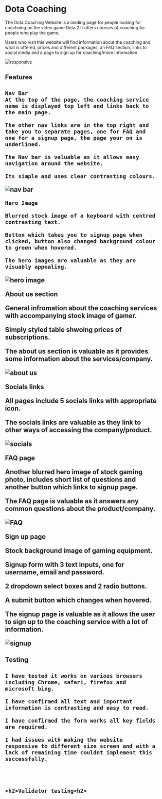 <h1>Dota Coaching</h1>
The Dota Coaching Website is a landing page for people looking for coachoing on the video game Dota 2.It offers courses of coaching for people who play the game.

Users who visit this website will find information about the coaching and what is offered, prices and different packages, an FAQ section, links to social media and a page to sign up for coaching/more information.

![responsive](https://user-images.githubusercontent.com/101735130/165658635-6a9e5b36-ddf8-44e0-ba98-e58b6cd64ffd.JPG)


<h2>Features<h2>
  
    Nav Bar
    At the top of the page, the coaching service name is displayed top left and links back to the main page.
    
    The other nav links are in the top right and take you to separate pages, one for FAQ and one for a signup page, the page your on is underlined.
    
    The Nav bar is valuable as it allows easy navigation around the website.
  
    Its simple and uses clear contrasting colours.
  ![nav bar](https://user-images.githubusercontent.com/101735130/165659446-65907f8b-9e2f-41f4-9f80-94f6150e4afc.JPG)

  
  
    Hero Image
  
    Blurred stock image of a keyboard with centred contrasting text.
  
    Button which takes you to signup page when clicked, button also changed background colour to green when hovered.
  
    The hero images are valuable as they are visuably appealing.
  
![hero image](https://user-images.githubusercontent.com/101735130/165659717-33a0048e-f9d4-4326-b8c9-9e738961aff4.JPG)

      
About us section
  
  
  General infromation about the coaching services with accompanying stock image of gamer.
  
  Simply styled table shwoing prices of subscriptions.
  
  The about us section is valuable as it provides some information about the services/company. 
  
  ![about us](https://user-images.githubusercontent.com/101735130/165660133-8bfc0aff-154c-4870-a3ca-d1dafc6caeeb.JPG)
  
  
  Socials links
  
  All pages include 5 socials links with appropriate icon.
  
  The socials links are valuable as they link to other ways of accessing the company/product.

  ![socials](https://user-images.githubusercontent.com/101735130/165660280-8b3b2e90-b065-4346-9991-621b5394d3d4.JPG)
  
  
  FAQ page
  
  Another blurred hero image of stock gaming photo, includes short list of questions and another button which links to signup page.
  
  The FAQ page is valuable as it answers any common questions about the product/company.

  
  ![FAQ](https://user-images.githubusercontent.com/101735130/165660537-46761a59-7829-4b39-b999-775e2d5c6659.JPG)
  
  
  Sign up page
  
  Stock background image of gaming equipment.
  
  Signup form with 3 text inputs, one for username, email and password.
  
  2 dropdown select boxes and 2 radio buttons.
  
  A submit button which changes when hovered.
  
  The signup page is valuable as it allows the user to sign up to the coaching service with a lot of information.

  
  ![signup](https://user-images.githubusercontent.com/101735130/165661042-59347519-0ff5-49fd-bf01-691bd13a9c96.JPG)
  
  
  <h2> Testing <h2>
    
    I have tested it works on various browsers including Chrome, safari, firefox and microsoft bing.
    
    I have confirmed all text and important information is contrasting and easy to read.
    
    I have confirmed the form works all key fields are required.
    
    I had issues with making the website responsive to different size screen and with a lack of remaining time couldnt implement this successfully.
    
    
    
    
    <h2>Validator testing<h2>

  
  
  
  
  
  
  
  
  
  
  
  
  
  
  
  
  
  
  
  
  

